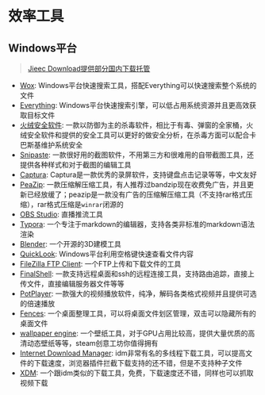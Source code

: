 # 效率工具

## Windows平台

> [Jieec Download提供部分国内下载托管](https://download.jieec.cn)

* [Wox](https://www.wox.one): Windows平台快速搜索工具，搭配Everything可以快速搜索整个系统的文件
* [Everything](https://www.voidtools.com/zh-cn/): Windows平台快速搜索引擎，可以低占用系统资源并且更高效获取目标文件
* [火绒安全软件](https://www.huorong.cn/): 一款以防御为主的杀毒软件，相比于有毒、弹窗的全家桶，火绒安全软件和提供的安全工具可以更好的做安全分析，在杀毒方面可以配合卡巴斯基维护系统安全
* [Snipaste](https://zh.snipaste.com/): 一款很好用的截图软件，不用第三方和很难用的自带截图工具，还提供各种样式和对于截图的编辑工具
* [Captura](https://mathewsachin.github.io/Captura/): Captura是一款优秀的录屏软件，支持键盘点击记录等等，中文友好
* [PeaZip](https://www.peazip.org/): 一款压缩解压缩工具，有人推荐过bandzip现在收费免广告，并且更新已经放缓了；peazip是一款没有广告的压缩解压缩工具（不支持rar格式压缩），rar格式压缩是`winrar`闭源的
* [OBS Studio](https://obsproject.com/): 直播推流工具
* [Typora](https://typora.io/): 一个专注于markdown的编辑器，支持各类非标准的markdown语法渲染
* [Blender](https://www.blender.org/): 一个开源的3D建模工具
* [QuickLook](https://github.com/QL-Win/QuickLook): Windows平台利用空格键快速查看文件内容
* [FileZilla FTP Client](https://filezilla-project.org/): 一个FTP上传和下载文件的工具
* [FinalShell](http://www.hostbuf.com/t/988.html): 一款支持远程桌面和ssh的远程连接工具，支持路由追踪，直接上传文件，直接编辑服务器文件等等
* [PotPlayer](https://potplayer.daum.net/): 一款强大的视频播放软件，纯净，解码各类格式视频并且提供可选的倍速播放
* [Fences](https://www.stardock.com/products/fences/): 一个桌面整理工具，可以将桌面文件划区管理，双击可以隐藏所有的桌面文件
* [wallpaper engine](https://www.wallpaperengine.io/): 一个壁纸工具，对于GPU占用比较高，提供大量优质的高清动态壁纸等等，steam创意工坊你值得拥有
* [Internet Download Manager](https://www.internetdownloadmanager.com/): idm非常有名的多线程下载工具，可以提高文件的下载速度，浏览器插件拦截下载支持的还不错，但是不支持种子文件
* [XDM](https://subhra74.github.io/xdm/): 一个跟idm类似的下载工具，免费，下载速度还不错，同样也可以抓取视频下载
